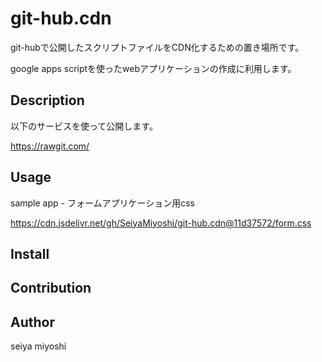 git-hub.cdn
====
git-hubで公開したスクリプトファイルをCDN化するための置き場所です。

google apps scriptを使ったwebアプリケーションの作成に利用します。

## Description
以下のサービスを使って公開します。

https://rawgit.com/

## Usage

sample app - フォームアプリケーション用css

https://cdn.jsdelivr.net/gh/SeiyaMiyoshi/git-hub.cdn@11d37572/form.css


## Install

## Contribution

## Author
seiya miyoshi


